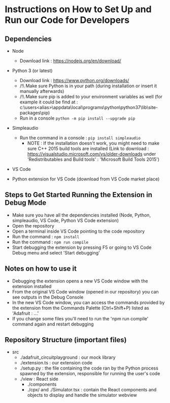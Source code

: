 # Instructions on How to Set Up and Run our Code for Developers

## Dependencies

- Node

  - Download link : https://nodejs.org/en/download/

- Python 3 (or latest)

  - Download link : https://www.python.org/downloads/
  - /!\ Make sure Python is in your path (during installation or insert it manually afterwards)
  - /!\ Make sure pip is added to your environment variables as well
    (for example it could be find at : c:\users\<alias>\appdata\local\programs\python\python37\lib\site-packages\pip)
  - Run in a console `python -m pip install --upgrade pip`

- Simpleaudio

  - Run the command in a console : `pip install simpleaudio`
    - NOTE : If the installation doesn't work, you might need to make sure C++ 2015 build tools are installed
      (Link to download : https://visualstudio.microsoft.com/vs/older-downloads under
      'Redistributables and Build tools' : 'Microsoft Build Tools 2015')

- VS Code

- Python extension for VS Code (download from VS Code market place)

## Steps to Get Started Running the Extension in Debug Mode

- Make sure you have all the dependencies installed (Node, Python, simpleaudio, VS Code, Python VS Code extension)
- Open the repository
- Open a terminal inside VS Code pointing to the code repository
- Run the command : `npm install`
- Run the command : `npm run compile`
- Start debugging the extension by pressing F5 or going to VS Code Debug menu and select 'Start debugging'

## Notes on how to use it

- Debugging the extension opens a new VS Code window with the extension installed
- From the original VS Code window (opened in our repository) you can see outputs in the Debug Console
- In the new VS Code window, you can access the commands provided by the extension from the Commands Palette (Ctrl+Shift+P)
  listed as 'Adafruit : ...'
- If you change some files you'll need to run the 'npm run compile' command again and restart debugging

## Repository Structure (important files)

- src
  - ./adafruit_circuitplayground : our mock library
  - ./extension.ts : our extension code
  - ./setup.py : the file containing the code ran by the Python process spawned by the extension, responsible for running the user's code
  - ./view : React side
    - ./components
    - ./cpx/ and ./Simulator.tsx : contain the React components and objects to display and handle the simulator webview
